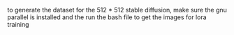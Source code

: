 to generate the dataset for the 512 * 512 stable diffusion, 
make sure the gnu parallel is installed and the run the bash file 
to get the images for lora training 
